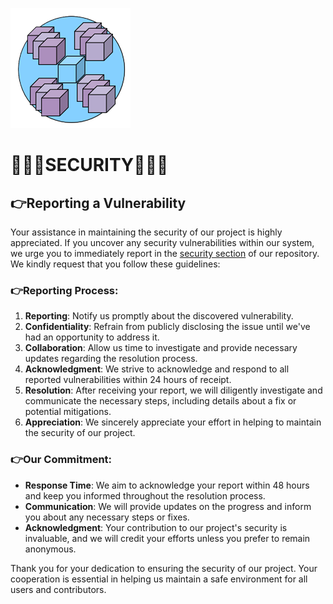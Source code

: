 ![logo](/Assets/logo.png)
# 🤍🩵💜SECURITY💜🩵🤍

## 👉Reporting a Vulnerability

Your assistance in maintaining the security of our project is highly appreciated. If you uncover any security vulnerabilities within our system, we urge you to immediately report in the [security section](https://github.com/EliasDeHondt/K10s/security) of our repository. We kindly request that you follow these guidelines:

### 👉Reporting Process:

1. **Reporting**: Notify us promptly about the discovered vulnerability.
2. **Confidentiality**: Refrain from publicly disclosing the issue until we've had an opportunity to address it.
3. **Collaboration**: Allow us time to investigate and provide necessary updates regarding the resolution process.
4. **Acknowledgment**: We strive to acknowledge and respond to all reported vulnerabilities within 24 hours of receipt.
5. **Resolution**: After receiving your report, we will diligently investigate and communicate the necessary steps, including details about a fix or potential mitigations.
6. **Appreciation**: We sincerely appreciate your effort in helping to maintain the security of our project.

### 👉Our Commitment:

- **Response Time**: We aim to acknowledge your report within 48 hours and keep you informed throughout the resolution process.
- **Communication**: We will provide updates on the progress and inform you about any necessary steps or fixes.
- **Acknowledgment**: Your contribution to our project's security is invaluable, and we will credit your efforts unless you prefer to remain anonymous.

Thank you for your dedication to ensuring the security of our project. Your cooperation is essential in helping us maintain a safe environment for all users and contributors.